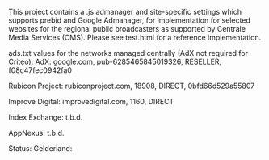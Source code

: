 This project contains a .js admanager and site-specific settings which supports prebid and Google Admanager, for implementation for selected websites for the regional public broadcasters as supported by Centrale Media Services (CMS).
Please see test.html for a reference implementation.

ads.txt values for the networks managed centrally (AdX not required for Criteo):
AdX:
google.com, pub-6285465845019326, RESELLER, f08c47fec0942fa0

Rubicon Project:
rubiconproject.com, 18908, DIRECT, 0bfd66d529a55807

Improve Digital:
improvedigital.com, 1160, DIRECT

Index Exchange:
t.b.d.

AppNexus:
t.b.d.

Status:
Gelderland: 